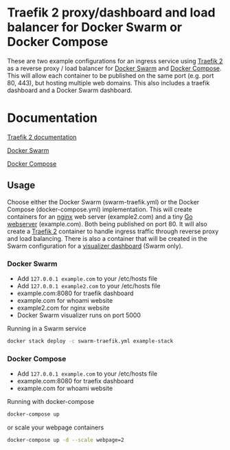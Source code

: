 # Traefik 2 proxy/dashboard and load balancer for Docker Swarm or Docker Compose
These are two example configurations for an ingress service using [Traefik 2](https://containo.us/traefik/) as a reverse proxy / load balancer for [Docker Swarm](https://docs.docker.com/engine/swarm/) and [Docker Compose](https://docs.docker.com/compose/). This will allow each container to be published on the same port (e.g. port 80, 443), but hosting multiple web domains. This also includes a traefik dashboard and a Docker Swarm dashboard.

# Documentation
[Traefik 2 documentation](https://docs.traefik.io/v2.1/providers/docker/#docker-swarm-mode)

[Docker Swarm](https://docs.docker.com/engine/swarm/)

[Docker Compose](https://docs.docker.com/compose/)

## Usage
Choose either the Docker Swarm (swarm-traefik.yml) or the Docker Compose (docker-compose.yml) implementation. This will create containers for an [nginx](https://hub.docker.com/_/nginx) web server (example2.com) and a tiny [Go webserver](https://hub.docker.com/r/containous/whoami/dockerfile) (example.com). Both being published on port 80. It will also create a [Traefik 2](https://hub.docker.com/_/traefik) container to handle ingress traffic through reverse proxy and load balancing. There is also a container that will be created in the Swarm configuration for a [visualizer dashboard](https://hub.docker.com/r/dockersamples/visualizer) (Swarm only). 

### Docker Swarm
* Add ```127.0.0.1 example.com``` to your /etc/hosts file
* Add ```127.0.0.1 example2.com``` to your /etc/hosts file
* example.com:8080 for traefik dashboard
* example.com for whoami website
* example2.com for nginx website
* Docker Swarm visualizer runs on port 5000

Running in a Swarm service
```bash
docker stack deploy -c swarm-traefik.yml example-stack
```

### Docker Compose
* Add ```127.0.0.1 example.com``` to your /etc/hosts file
* example.com:8080 for traefix dashboard
* example.com for whoami website

Running with docker-compose
```bash
docker-compose up
```
or scale your webpage containers
```bash
docker-compose up -d --scale webpage=2
```